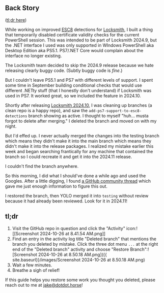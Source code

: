 ## Back Story

([tl;dr here](#tl-dr))

While working on improved [ESC8](https://posts.specterops.io/certified-pre-owned-d95910965cd2) detections for [Locksmith](https://github.com/TrimarcJake/Locksmith), I built a thing that temporarily disabled certificate validity checks for the current PowerShell session. This was intended to be part of Locksmith 2024.9, but the .NET interface I used was only supported in WIndows PowerShell aka Desktop Edition aka PS5.1. PS7/.NET Core would complain about the interface no longer existing.

The Locksmith team decided to skip the 2024.9 release because we hate releasing clearly buggy code. (Subtly buggy code is *fine*.)

But I couldn't leave PS5.1 and PS7 with different levels of support. I spent some time in September building conditional checks that would use different .NETty stuff (that I honestly don't understand) if Locksmith was used in PS7. It worked great, so we included the feature in 2024.10. 

Shortly after releasing [Locksmith 2024.10](https://github.com/TrimarcJake/Locksmith/releases/tag/v2024.10), I was cleaning up branches (a clean repo is a happy repo), and saw the `add-ps7-support-to-esc8-detections` branch showing as active. I thought to myself "huh... musta forgot to delete after merging." I deleted the branch and moved on with my night.

But I'd effed up. I never actually merged the changes into the testing branch which means they didn't make it into the main branch which means they didn't make it into the release packages. I realized my mistake earlier this week and began searching frantically for any machine that contained the branch so I could recreate it and get it into the 2024.11 release.

I couldn't find the branch anywhere.

So this morning, I did what I should've done a while ago and used the Googles. After a little digging, I found [a GitHub community thread](https://github.com/orgs/community/discussions/55884) which gave me just enough information to figure this out.

I restored the branch, then YOLO merged it into `testing` without review because it had already been reviewed. Look for it in 2024.11!

## tl;dr

1. Visit the GitHub repo in question and click the "Activity" icon:![[Screenshot 2024-10-26 at 8.41.54 AM.png]]
2. Find an entry in the activity log title "Deleted branch" that mentions the branch you deleted by mistake. Click the three dot menu `...` at the right end of the "Deleted branch" activity and choose "Restore Branch":![Screenshot 2024-10-26 at 8.50.18 AM.png]({{ site.baseurl}}/images/Screenshot 2024-10-26 at 8.50.18 AM.png)
3. Wait a few minutes.
4. Breathe a sigh of relief!

If this guide helps you restore some work you thought you deleted, please reach out to me at [jake@dotdot.horse](mailto:jake@dotdot.horse)!
